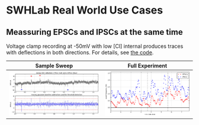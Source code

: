 # SWHLab Real World Use Cases

## Meassuring EPSCs and IPSCs at the same time
Voltage clamp recording at -50mV with low [Cl] internal produces traces with deflections in both directions. For details, see [the code](EPSCs-and-IPSCs/01.py).

Sample Sweep | Full Experiment
--- | ---
![](EPSCs-and-IPSCs/demo2.jpg) | ![](EPSCs-and-IPSCs/output.png)



